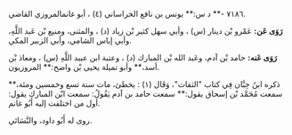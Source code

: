 ٧١٨٦ -** د س:** يونس بن نافع الخراساني (٤) ، أبو غانمالمروزي القاضي.

**رَوَى عَن:** عَمْرو بْن دينار (س) ، وأبي سهل كثير بْن زياد (د) ، والمثنى، ومنيع بْن عَبد اللَّهِ، وأبي إياس الشامي، وأبي الزبير المكي.

**رَوَى عَنه:** حامد بْن آدم، وعَبد الله بْن المبارك (د) ، وعتبة ابن عببد اللَّهِ (س) ، ومعاذ بْن أسد،** وأبو تميلة يحيى بْن واضح:** المروزيون.

ذكره ابنُ حِبَّان فِي كتاب "الثقات"، وَقَال (١) : يخطئ، مات سنة تسع وخمسين ومئة،** سمعت مُحَمَّد بْن إسحاق يقول:** سمعت حامد بن آدم يَقُولُ: سمعت ابْن المبارك يقول: أول من اختلفت إليه أَبُو غانم.

روى له أَبُو داود، والنَّسَائي.